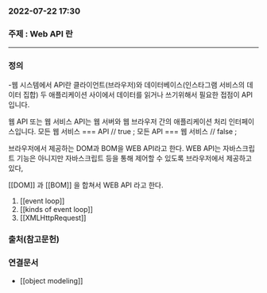 ### 2022-07-22 17:30  

### 주제 : Web API 란
----
### 정의
-웹 시스템에서 API란 클라이언트(브라우저)와 데이터베이스(인스타그램 서비스의 데이터 집합) 두 애플리케이션 사이에서 데이터를 읽거나 쓰기위해서 필요한 접점이 API입니다.

웹 API 또는 웹 서비스 API는 웹 서버와 웹 브라우저 간의 애플리케이션 처리 인터페이스입니다. 모든 웹 서비스 === API // true ; 모든 API === 웹 서비스 // false ;

브라우저에서 제공하는 DOM과 BOM을 WEB API라고 한다. WEB API는 자바스크립트 기능은 아니지만 자바스크립트 등을 통해 제어할 수 있도록 브라우저에서 제공하고 있다, 


[[DOM]]  과 [[BOM]] 을 합쳐서 WEB API 라고 한다. 


1. [[event loop]]
2. [[kinds of event loop]]
3. [[XMLHttpRequest]]





### 출처(참고문헌)

### 연결문서
- [[object modeling]]
